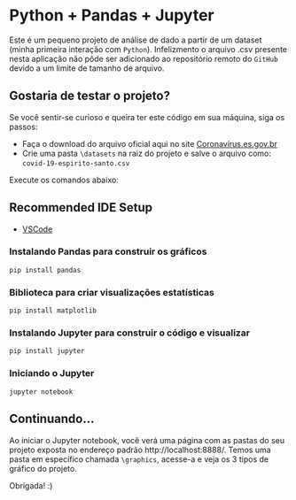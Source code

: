 # Python + Pandas + Jupyter

Este é um pequeno projeto de análise de dado a partir de um dataset (minha primeira interação com `Python`). Infelizmento o arquivo .csv presente nesta aplicação não pôde ser adicionado ao repositório remoto do `GitHub` devido a um limite de tamanho de arquivo.

## Gostaria de testar o projeto?

Se você sentir-se curioso e queira ter este código em sua máquina, siga os passos:

- Faça o download do arquivo oficial aqui no site [Coronavírus.es.gov.br](https://coronavirus.es.gov.br/painel-covid-19-es)
- Crie uma pasta `\datasets` na raiz do projeto e salve o arquivo como: `covid-19-espirito-santo.csv`

Execute os comandos abaixo:

## Recommended IDE Setup

- [VSCode](https://code.visualstudio.com/)

### Instalando Pandas para construir os gráficos
```
pip install pandas
```

### Biblioteca para criar visualizações estatísticas
```
pip install matplotlib
```

### Instalando Jupyter para construir o código e visualizar
```
pip install jupyter
```

### Iniciando o Jupyter
```
jupyter notebook
```

## Continuando...

Ao iniciar o Jupyter notebook, você verá uma página com as pastas do seu projeto exposta no endereço padrão http://localhost:8888/. Temos uma pasta em específico chamada `\graphics`, acesse-a e veja os 3 tipos de gráfico do projeto.

Obrigada! :)
